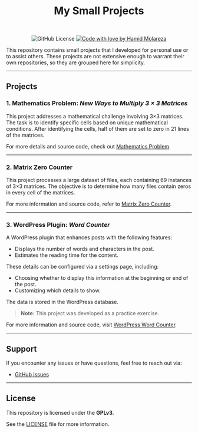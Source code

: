 <div align="center">
  <h1>My Small Projects</h1>
  <br />

  ![GitHub License](https://img.shields.io/github/license/HamidMolareza/SmallProjects) [![Code with love by Hamid Molareza](https://img.shields.io/badge/%3C%2F%3E%20with%20%E2%99%A5%20by-Hamid_Molareza-ff1414.svg?style=flat-square)](https://github.com/HamidMolareza)
</div>

This repository contains small projects that I developed for personal use or to assist others. These projects are not extensive enough to warrant their own repositories, so they are grouped here for simplicity.

---

## Projects

### 1. Mathematics Problem: *New Ways to Multiply 3 × 3 Matrices*

This project addresses a mathematical challenge involving 3×3 matrices. The task is to identify specific cells based on unique mathematical conditions. After identifying the cells, half of them are set to zero in 21 lines of the matrices.

For more details and source code, check out [Mathematics Problem](mathematics_matrix_AlphaBetaGama).

---

### 2. Matrix Zero Counter

This project processes a large dataset of files, each containing 69 instances of 3×3 matrices. The objective is to determine how many files contain zeros in every cell of the matrices.

For more information and source code, refer to [Matrix Zero Counter](CounterOfMatrixZeros).

---

### 3. WordPress Plugin: *Word Counter*

A WordPress plugin that enhances posts with the following features:
- Displays the number of words and characters in the post.
- Estimates the reading time for the content.

These details can be configured via a settings page, including:
- Choosing whether to display this information at the beginning or end of the post.
- Customizing which details to show.

The data is stored in the WordPress database.

> **Note:** This project was developed as a practice exercise.

For more information and source code, visit [WordPress Word Counter](WP-WordCounter).

---

## Support

If you encounter any issues or have questions, feel free to reach out via:

- [GitHub Issues](https://github.com/HamidMolareza/SmallProjects/issues/new?assignees=&labels=question&template=04_SUPPORT_QUESTION.md&title=support%3A+)

---

## License

This repository is licensed under the **GPLv3**.  

See the [LICENSE](LICENSE) file for more information.
